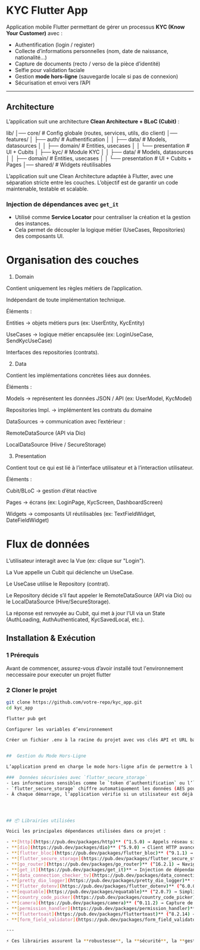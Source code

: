 #  KYC Flutter App

Application mobile Flutter permettant de gérer un processus **KYC (Know Your Customer)** avec :
-  Authentification (login / register)
-  Collecte d’informations personnelles (nom, date de naissance, nationalité…)
-  Capture de documents (recto / verso de la pièce d’identité)
-  Selfie pour validation faciale
-  Gestion **mode hors-ligne** (sauvegarde locale si pas de connexion)
-  Sécurisation et envoi vers l’API

---

##  Architecture

L’application suit une architecture **Clean Architecture + BLoC (Cubit)** :

lib/
│── core/ # Config globale (routes, services, utils, dio client)
│── features/
│ ├── auth/ # Authentification
│ │ ├── data/ # Models, datasources
│ │ ├── domain/ # Entities, usecases
│ │ └── presentation # UI + Cubits
│ ├── kyc/ # Module KYC
│ │ ├── data/ # Models, datasources
│ │ ├── domain/ # Entities, usecases
│ │ └── presentation # UI + Cubits + Pages
│── shared/ # Widgets réutilisables



L’application suit une Clean Architecture adaptée à Flutter, avec une séparation stricte entre les couches.
L’objectif est de garantir un code maintenable, testable et scalable.

### Injection de dépendances avec `get_it`
- Utilisé comme **Service Locator** pour centraliser la création et la gestion des instances.  
- Cela permet de découpler la logique métier (UseCases, Repositories) des composants UI.  

# Organisation des couches
1. Domain

Contient uniquement les règles métiers de l’application.

Indépendant de toute implémentation technique.

Éléments :

Entities → objets métiers purs (ex: UserEntity, KycEntity)

UseCases → logique métier encapsulée (ex: LoginUseCase, SendKycUseCase)

Interfaces des repositories (contrats).

2. Data

Contient les implémentations concrètes liées aux données.

Éléments :

Models → représentent les données JSON / API (ex: UserModel, KycModel)

Repositories Impl. → implémentent les contrats du domaine

DataSources → communication avec l’extérieur :

RemoteDataSource (API via Dio)

LocalDataSource (Hive / SecureStorage)

3. Presentation

Contient tout ce qui est lié à l’interface utilisateur et à l’interaction utilisateur.

Éléments :

Cubit/BLoC → gestion d’état réactive

Pages → écrans (ex: LoginPage, KycScreen, DashboardScreen)

Widgets → composants UI réutilisables (ex: TextFieldWidget, DateFieldWidget)

# Flux de données

L’utilisateur interagit avec la Vue (ex: clique sur "Login").

La Vue appelle un Cubit qui déclenche un UseCase.

Le UseCase utilise le Repository (contrat).

Le Repository décide s’il faut appeler le RemoteDataSource (API via Dio) ou le LocalDataSource (Hive/SecureStorage).

La réponse est renvoyée au Cubit, qui met à jour l’UI via un State (AuthLoading, AuthAuthenticated, KycSavedLocal, etc.).



##  Installation & Exécution

### 1️ Prérequis
Avant de commencer, assurez-vous d’avoir installé tout l'environnement neccessaire pour executer un projet flutter

### 2️ Cloner le projet
```bash
git clone https://github.com/votre-repo/kyc_app.git
cd kyc_app

flutter pub get

Configurer les variables d’environnement

Créer un fichier .env à la racine du projet avec vos clés API et URL backend :  base_url=https://votre-api-kyc.com/api


##  Gestion du Mode Hors-Ligne

L’application prend en charge le mode hors-ligne afin de permettre à l’utilisateur de continuer son parcours même sans connexion Internet.  

###  Données sécurisées avec `flutter_secure_storage`
- Les informations sensibles comme le `token d’authentification` ou l’`email de l’utilisateur` sont stockées dans SecureStorage.  
- `flutter_secure_storage` chiffre automatiquement les données (AES pour Android, Keychain pour iOS).  
- À chaque démarrage, l’application vérifie si un utilisateur est déjà connecté en lisant les informations dans `SecureStorage`.  




## 📦 Librairies utilisées

Voici les principales dépendances utilisées dans ce projet :

- **[http](https://pub.dev/packages/http)** (^1.5.0) → Appels réseau simples
- **[dio](https://pub.dev/packages/dio)** (^5.9.0) → Client HTTP avancé avec interceptors et gestion des erreurs
- **[flutter_bloc](https://pub.dev/packages/flutter_bloc)** (^9.1.1) → Gestion d’état avec BLoC / Cubit
- **[flutter_secure_storage](https://pub.dev/packages/flutter_secure_storage)** (^9.2.4) → Stockage sécurisé des tokens et infos sensibles
- **[go_router](https://pub.dev/packages/go_router)** (^16.2.1) → Navigation déclarative et gestion des routes
- **[get_it](https://pub.dev/packages/get_it)** → Injection de dépendances (Service Locator)
- **[data_connection_checker_tv](https://pub.dev/packages/data_connection_checker_tv)** (^0.3.5-nullsafety) → Vérification de la connexion internet
- **[pretty_dio_logger](https://pub.dev/packages/pretty_dio_logger)** (^1.4.0) → Logger lisible pour les requêtes/réponses HTTP
- **[flutter_dotenv](https://pub.dev/packages/flutter_dotenv)** (^6.0.0) → Gestion des variables d’environnement (.env)
- **[equatable](https://pub.dev/packages/equatable)** (^2.0.7) → Simplifie les comparaisons dans les entités et états BLoC
- **[country_code_picker](https://pub.dev/packages/country_code_picker)** (^3.4.0) → Sélecteur de pays/nationalité avec drapeaux
- **[camera](https://pub.dev/packages/camera)** (^0.11.2) → Capture de photos et vidéos (KYC documents / selfie)
- **[permission_handler](https://pub.dev/packages/permission_handler)** (^12.0.1) → Gestion des permissions (caméra, stockage, etc.)
- **[fluttertoast](https://pub.dev/packages/fluttertoast)** (^8.2.14) → Notifications simples (toast)
- **[form_field_validator](https://pub.dev/packages/form_field_validator)** (^1.1) → Validations de formulaires

---

⚡ Ces librairies assurent la **robustesse**, la **sécurité**, la **gestion hors-ligne**, et une **expérience utilisateur fluide**.
